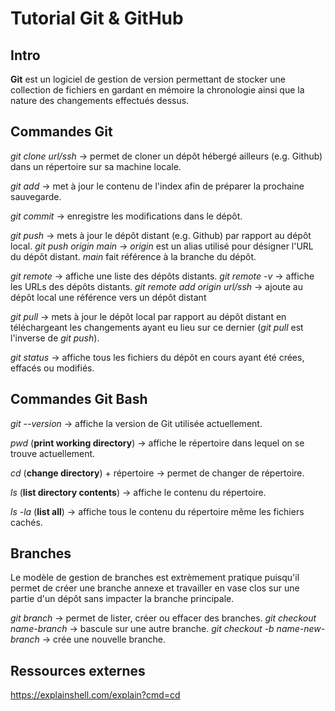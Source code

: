 # Tutorial Git & GitHub

## Intro

**Git** est un logiciel de gestion de version permettant de stocker une collection de fichiers en gardant en mémoire la chronologie ainsi que la nature des changements effectués dessus.

## Commandes Git

_git clone *url/ssh*_ -> permet de cloner un dépôt hébergé ailleurs (e.g. Github) dans un répertoire sur sa machine locale.

_git add_ -> met à jour le contenu de l'index afin de préparer la prochaine sauvegarde.

_git commit_ -> enregistre les modifications dans le dépôt.

_git push_ -> mets à jour le dépôt distant (e.g. Github) par rapport au dépôt local.
_git push origin main_ -> _origin_ est un alias utilisé pour désigner l'URL du dépôt distant. _main_ fait référence à la branche du dépôt.

_git remote_ -> affiche une liste des dépôts distants.
_git remote -v_ -> affiche les URLs des dépôts distants.
_git remote add origin *url/ssh*_ -> ajoute au dépôt local une référence vers un dépôt distant

_git pull_ -> mets à jour le dépôt local par rapport au dépôt distant en téléchargeant les changements ayant eu lieu sur ce dernier (_git pull_ est l'inverse de _git push_).

_git status_ -> affiche tous les fichiers du dépôt en cours ayant été crées, effacés ou modifiés.

## Commandes Git Bash

_git --version_ -> affiche la version de Git utilisée actuellement.

_pwd_ (**print working directory**) -> affiche le répertoire dans lequel on se trouve actuellement.

_cd_ (**change directory**) + répertoire -> permet de changer de répertoire.

_ls_ (**list directory contents**) -> affiche le contenu du répertoire.

_ls -la_ (**list all**) -> affiche tous le contenu du répertoire même les fichiers cachés.

## Branches

Le modèle de gestion de branches est extrèmement pratique puisqu'il permet de créer une branche annexe et travailler en vase clos sur une partie d'un dépôt sans impacter la branche principale.

_git branch_ -> permet de lister, créer ou effacer des branches.
_git checkout *name-branch*_ -> bascule sur une autre branche.
_git checkout -b *name-new-branch*_ -> crée une nouvelle branche.

## Ressources externes

https://explainshell.com/explain?cmd=cd
